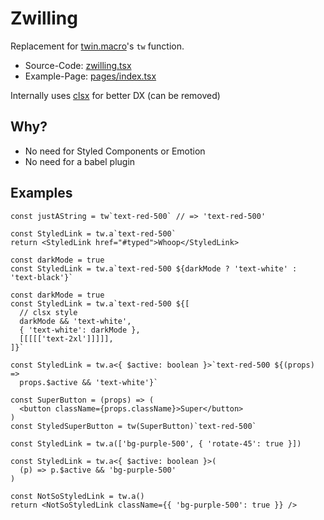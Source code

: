 # Zwilling

Replacement for [twin.macro](https://github.com/ben-rogerson/twin.macro)'s `tw` function.

- Source-Code: [zwilling.tsx](/src/lib/zwilling.tsx)
- Example-Page: [pages/index.tsx](/src/pages/index.tsx)

Internally uses [clsx](https://www.npmjs.com/package/clsx) for better DX (can be removed)

## Why?

- No need for Styled Components or Emotion
- No need for a babel plugin

## Examples

```tsx
const justAString = tw`text-red-500` // => 'text-red-500'
```

```tsx
const StyledLink = tw.a`text-red-500`
return <StyledLink href="#typed">Whoop</StyledLink>
```

```tsx
const darkMode = true
const StyledLink = tw.a`text-red-500 ${darkMode ? 'text-white' : 'text-black'}`
```

```tsx
const darkMode = true
const StyledLink = tw.a`text-red-500 ${[
  // clsx style
  darkMode && 'text-white',
  { 'text-white': darkMode },
  [[[[['text-2xl']]]]],
]}`
```

```tsx
const StyledLink = tw.a<{ $active: boolean }>`text-red-500 ${(props) =>
  props.$active && 'text-white'}`
```

```tsx
const SuperButton = (props) => (
  <button className={props.className}>Super</button>
)
const StyledSuperButton = tw(SuperButton)`text-red-500`
```

```tsx
const StyledLink = tw.a(['bg-purple-500', { 'rotate-45': true }])
```

```tsx
const StyledLink = tw.a<{ $active: boolean }>(
  (p) => p.$active && 'bg-purple-500'
)
```

```tsx
const NotSoStyledLink = tw.a()
return <NotSoStyledLink className={{ 'bg-purple-500': true }} />
```

